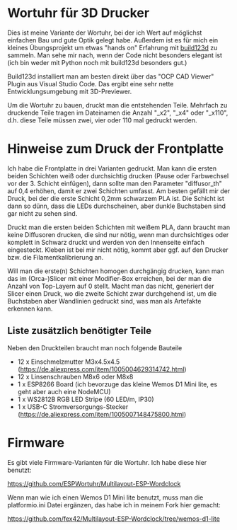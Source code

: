 # Wortuhr für 3D Drucker

Dies ist meine Variante der Wortuhr, bei der ich Wert auf möglichst einfachen Bau und gute Optik gelegt habe. Außerdem ist es für mich ein kleines Übungsprojekt um etwas "hands on" Erfahrung mit [build123d](https://build123d.readthedocs.io/) zu sammeln. Man sehe mir nach, wenn der Code nicht besonders elegant ist (ich bin weder mit Python noch mit build123d besonders gut.)

Build123d installiert man am besten direkt über das "OCP CAD Viewer" Plugin aus Visual Studio Code. Das ergibt eine sehr nette Entwicklungsumgebung mit 3D-Previewer.

Um die Wortuhr zu bauen, druckt man die entstehenden Teile. Mehrfach zu druckende Teile tragen im Dateinamen die Anzahl "_x2", "_x4" oder "_x110", d.h. diese Teile müssen zwei, vier oder 110 mal gedruckt werden.

# Hinweise zum Druck der Frontplatte

Ich habe die Frontplatte in drei Varianten gedruckt. Man kann die ersten beiden Schichten weiß oder durchsichtig drucken (Pause oder Farbwechsel vor der 3. Schicht einfügen), dann sollte man den Parameter "diffusor_th" auf 0,4 erhöhen, damit er zwei Schichten umfasst. Am besten gefällt mir der Druck, bei der die erste Schicht 0,2mm schwarzem PLA ist. Die Schicht ist dann so dünn, dass die LEDs durchscheinen, aber dunkle Buchstaben sind gar nicht zu sehen sind.

Druckt man die ersten beiden Schichten mit weißem PLA, dann braucht man keine Diffusoren drucken, die sind nur nötig, wenn man durchsichtiges oder komplett in Schwarz druckt und werden von den Innenseite einfach eingesteckt. Kleben ist bei mir nicht nötig, kommt aber ggf. auf den Drucker bzw. die Filamentkalibrierung an.

Will man die erste(n) Schichten homogen durchgängig drucken, kann man das im (Orca-)Slicer mit einer Modifier-Box erreichen, bei der man die Anzahl von Top-Layern auf 0 stellt. Macht man das nicht, generiert der Slicer einen Druck, wo die zweite Schicht zwar durchgehend ist, um die Buchstaben aber Wandlinien gedruckt sind, was man als Artefakte erkennen kann.

## Liste zusätzlich benötigter Teile

Neben den Druckteilen braucht man noch folgende Bauteile

- 12 x Einschmelzmutter M3x4.5x4.5 (https://de.aliexpress.com/item/1005004629314742.html)
- 12 x Linsenschrauben M8x6 oder M8x8
- 1 x ESP8266 Board (ich bevorzuge das kleine Wemos D1 Mini lite, es geht aber auch eine NodeMCU)
- 1 x WS2812B RGB LED Stripe (60 LED/m, IP30)
- 1 x USB-C Stromversorgungs-Stecker (https://de.aliexpress.com/item/1005007148475800.html)

# Firmware

Es gibt viele Firmware-Varianten für die Wortuhr. Ich habe diese hier benutzt:

https://github.com/ESPWortuhr/Multilayout-ESP-Wordclock

Wenn man wie ich einen Wemos D1 Mini lite benutzt, muss man die platformio.ini Datei ergänzen, das habe ich in meinem Fork hier gemacht:

https://github.com/fex42/Multilayout-ESP-Wordclock/tree/wemos-d1-lite

